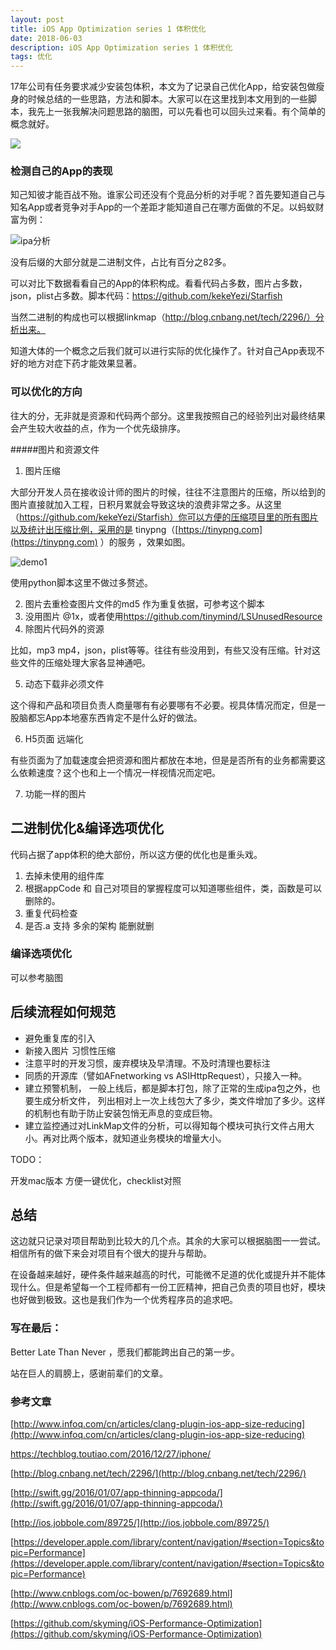 ```yaml
---
layout: post  
title: iOS App Optimization series 1 体积优化 
date: 2018-06-03 
description: iOS App Optimization series 1 体积优化  
tags: 优化
---
```




17年公司有任务要求减少安装包体积，本文为了记录自己优化App，给安装包做瘦身的时候总结的一些思路，方法和脚本。大家可以在这里找到本文用到的一些脚本，我先上一张我解决问题思路的脑图，可以先看也可以回头过来看。有个简单的概念就好。

![](/assets/images/2018-06/App体积优化通用版.png)

### 检测自己的App的表现

知己知彼才能百战不殆。谁家公司还没有个竞品分析的对手呢？首先要知道自己与知名App或者竞争对手App的一个差距才能知道自己在哪方面做的不足。以蚂蚁财富为例：

![ipa分析](/assets/images/2018-06/ipa分析.png)

没有后缀的大部分就是二进制文件，占比有百分之82多。

可以对比下数据看看自己的App的体积构成。看看代码占多数，图片占多数，json，plist占多数。脚本代码：https://github.com/kekeYezi/Starfish

当然二进制的构成也可以根据linkmap（http://blog.cnbang.net/tech/2296/）分析出来。

知道大体的一个概念之后我们就可以进行实际的优化操作了。针对自己App表现不好的地方对症下药才能效果显著。



### 可以优化的方向

往大的分，无非就是资源和代码两个部分。这里我按照自己的经验列出对最终结果会产生较大收益的点，作为一个优先级排序。

#####图片和资源文件

1. 图片压缩

大部分开发人员在接收设计师的图片的时候，往往不注意图片的压缩，所以给到的图片直接就加入工程，日积月累就会导致这块的浪费非常之多。从这里（https://github.com/kekeYezi/Starfish）你可以方便的压缩项目里的所有图片以及统计出压缩比例，采用的是 tinypng（[https://tinypng.com](https://tinypng.com) ）的服务 ，效果如图。

![demo1](/assets/images/2018-06/demo1.png)

使用python脚本这里不做过多赘述。

2. 图片去重检查图片文件的md5 作为重复依据，可参考这个脚本
3. 没用图片 @1x，或者使用<https://github.com/tinymind/LSUnusedResource> 
4. 除图片代码外的资源

比如，mp3 mp4，json，plist等等。往往有些没用到，有些又没有压缩。针对这些文件的压缩处理大家各显神通吧。

5. 动态下载非必须文件

这个得和产品和项目负责人商量哪有有必要哪有不必要。视具体情况而定，但是一股脑都忘App本地塞东西肯定不是什么好的做法。

6. H5页面 远端化

有些页面为了加载速度会把资源和图片都放在本地，但是是否所有的业务都需要这么依赖速度？这个也和上一个情况一样视情况而定吧。

7. 功能一样的图片



## 二进制优化&编译选项优化

代码占据了app体积的绝大部份，所以这方便的优化也是重头戏。

1. 去掉未使用的组件库
2. 根据appCode 和 自己对项目的掌握程度可以知道哪些组件，类，函数是可以删除的。
3. 重复代码检查
4. 是否.a 支持 多余的架构 能删就删




### 编译选项优化

可以参考脑图




## 后续流程如何规范

* 避免重复库的引入
* 新接入图片 习惯性压缩
* 注意平时的开发习惯，废弃模块及早清理。不及时清理也要标注
* 同质的开源库（譬如AFnetworking vs ASIHttpRequest），只接入一种。
* 建立预警机制， 一般上线后，都是脚本打包，除了正常的生成ipa包之外，也要生成分析文件， 列出相对上一次上线包大了多少，类文件增加了多少。这样的机制也有助于防止安装包悄无声息的变成巨物。
*  建立监控通过对LinkMap文件的分析，可以得知每个模块可执行文件占用大小。再对比两个版本，就知道业务模块的增量大小。



TODO：

开发mac版本 方便一键优化，checklist对照



## 总结

​	这边就只记录对项目帮助到比较大的几个点。其余的大家可以根据脑图一一尝试。相信所有的做下来会对项目有个很大的提升与帮助。

​	在设备越来越好，硬件条件越来越高的时代，可能微不足道的优化或提升并不能体现什么。但是希望每一个工程师都有一份工匠精神，把自己负责的项目也好，模块也好做到极致。这也是我们作为一个优秀程序员的追求吧。



### 写在最后：

Better Late Than Never ，愿我们都能跨出自己的第一步。

站在巨人的肩膀上，感谢前辈们的文章。



### 参考文章

[http://www.infoq.com/cn/articles/clang-plugin-ios-app-size-reducing](http://www.infoq.com/cn/articles/clang-plugin-ios-app-size-reducing)

[https://techblog.toutiao.com/2016/12/27/iphone/ ](https://techblog.toutiao.com/2016/12/27/iphone/ )				

[http://blog.cnbang.net/tech/2296/](http://blog.cnbang.net/tech/2296/)

[http://swift.gg/2016/01/07/app-thinning-appcoda/](http://swift.gg/2016/01/07/app-thinning-appcoda/)

[http://ios.jobbole.com/89725/](http://ios.jobbole.com/89725/)

[https://developer.apple.com/library/content/navigation/#section=Topics&topic=Performance](https://developer.apple.com/library/content/navigation/#section=Topics&topic=Performance)

[http://www.cnblogs.com/oc-bowen/p/7692689.html](http://www.cnblogs.com/oc-bowen/p/7692689.html)

[https://github.com/skyming/iOS-Performance-Optimization](https://github.com/skyming/iOS-Performance-Optimization)




